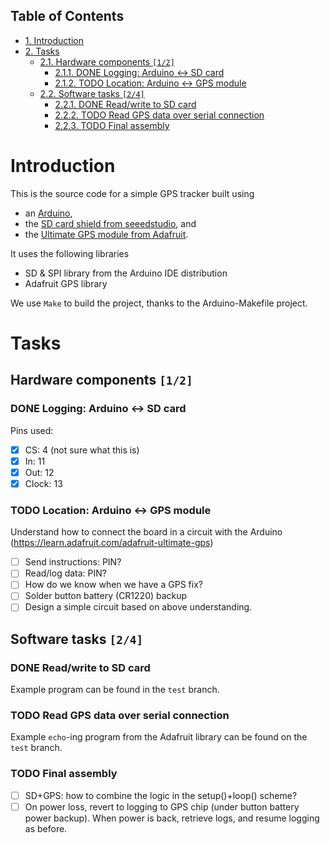 <div id="table-of-contents">
<h2>Table of Contents</h2>
<div id="text-table-of-contents">
<ul>
<li><a href="#orgheadline1">1. Introduction</a></li>
<li><a href="#orgheadline9">2. Tasks</a>
<ul>
<li><a href="#orgheadline4">2.1. Hardware components <code>[1/2]</code></a>
<ul>
<li><a href="#orgheadline2">2.1.1. <span class="done nilDONE">DONE</span> Logging: Arduino ↔ SD card</a></li>
<li><a href="#orgheadline3">2.1.2. <span class="todo nilTODO">TODO</span> Location: Arduino ↔ GPS module</a></li>
</ul>
</li>
<li><a href="#orgheadline8">2.2. Software tasks <code>[2/4]</code></a>
<ul>
<li><a href="#orgheadline5">2.2.1. <span class="done nilDONE">DONE</span> Read/write to SD card</a></li>
<li><a href="#orgheadline6">2.2.2. <span class="todo nilTODO">TODO</span> Read GPS data over serial connection</a></li>
<li><a href="#orgheadline7">2.2.3. <span class="todo nilTODO">TODO</span> Final assembly</a></li>
</ul>
</li>
</ul>
</li>
</ul>
</div>
</div>


# Introduction<a id="orgheadline1"></a>

This is the source code for a simple GPS tracker built using

-   an [Arduino](https://www.arduino.cc/en/Main/ArduinoBoardUno),
-   the [SD card shield from seeedstudio](http://www.seeedstudio.com/wiki/SD_Card_shield_V4.0), and
-   the [Ultimate GPS module from Adafruit](https://www.adafruit.com/products/746).

It uses the following libraries

-   SD & SPI library from the Arduino IDE distribution
-   Adafruit GPS library

We use `Make` to build the project, thanks to the Arduino-Makefile
project.

# Tasks<a id="orgheadline9"></a>

## Hardware components <code>[1/2]</code><a id="orgheadline4"></a>

### DONE Logging: Arduino ↔ SD card<a id="orgheadline2"></a>

Pins used:

-   [X] CS: 4 (not sure what this is)
-   [X] In: 11
-   [X] Out: 12
-   [X] Clock: 13

### TODO Location: Arduino ↔ GPS module<a id="orgheadline3"></a>

Understand how to connect the board in a circuit with the Arduino
(<https://learn.adafruit.com/adafruit-ultimate-gps>)

-   [ ] Send instructions: PIN?
-   [ ] Read/log data: PIN?
-   [ ] How do we know when we have a GPS fix?
-   [ ] Solder button battery (CR1220) backup
-   [ ] Design a simple circuit based on above understanding.

## Software tasks <code>[2/4]</code><a id="orgheadline8"></a>

### DONE Read/write to SD card<a id="orgheadline5"></a>

Example program can be found in the `test` branch.

### TODO Read GPS data over serial connection<a id="orgheadline6"></a>

Example `echo`-ing program from the Adafruit library can be found on
the `test` branch.

### TODO Final assembly<a id="orgheadline7"></a>

-   [ ] SD+GPS: how to combine the logic in the setup()+loop() scheme?
-   [ ] On power loss, revert to logging to GPS chip (under button
    battery power backup).  When power is back, retrieve logs, and
    resume logging as before.
